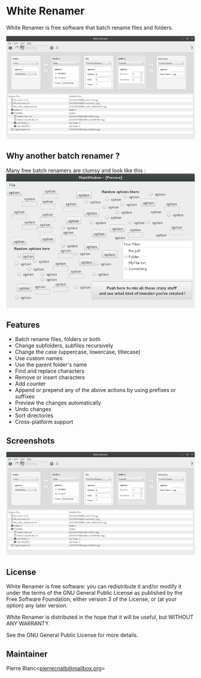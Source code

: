 # White Renamer

White Renamer is free software that batch rename files and folders.

![screenshot1](/Screenshots/MainLayout.png)

## Why another batch renamer ?

Many free batch renamers are clumsy and look like this :
![screenshot1](/Screenshots/SuperRenamer.png)

## Features
* Batch rename files, folders or both
* Change subfolders, subfiles recursively
* Change the case (uppercase, lowercase, titlecase)
* Use custom names
* Use the parent folder's name
* Find and replace characters
* Remove or insert characters
* Add counter
* Append or prepend any of the above actions by using prefixes or suffixes
* Preview the changes automatically
* Undo changes
* Sort directories
* Cross-platform support

## Screenshots
![screenshot3](/Screenshots/MainLayout.png)

## License
White Renamer is free software: you can redistribute it and/or modify it under the terms of the GNU General Public License as published by the Free Software Foundation, either version 3 of the License, or (at your option) any later version.

White Renamer is distributed in the hope that it will be useful, but WITHOUT ANY WARRANTY.

See the GNU General Public License for more details.

## Maintainer
Pierre Blanc<[pierrecnalb@mailbox.org](mailto:pierrecnalb@mailbox.org)>
